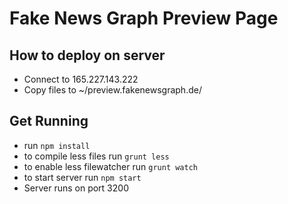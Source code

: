 # Fake News Graph Preview Page

## How to deploy on server
- Connect to 165.227.143.222
- Copy files to ~/preview.fakenewsgraph.de/

## Get Running 
- run `npm install`
- to compile less files run `grunt less`
- to enable less filewatcher run `grunt watch`
- to start server run `npm start`
- Server runs on port 3200